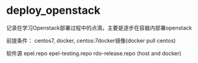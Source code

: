 # deploy_openstack   
记录在学习Openstack部署过程中的点滴，主要是逐步在容器内部署openstack

前提条件：
centos7, docker, centos:7docker镜像(docker pull centos)

软件源
epel.repo  epel-testing.repo  rdo-release.repo (host and docker)
